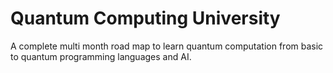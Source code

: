 # Quantum Computing University
A complete multi month road map to learn quantum computation from basic to quantum programming languages and AI. 
